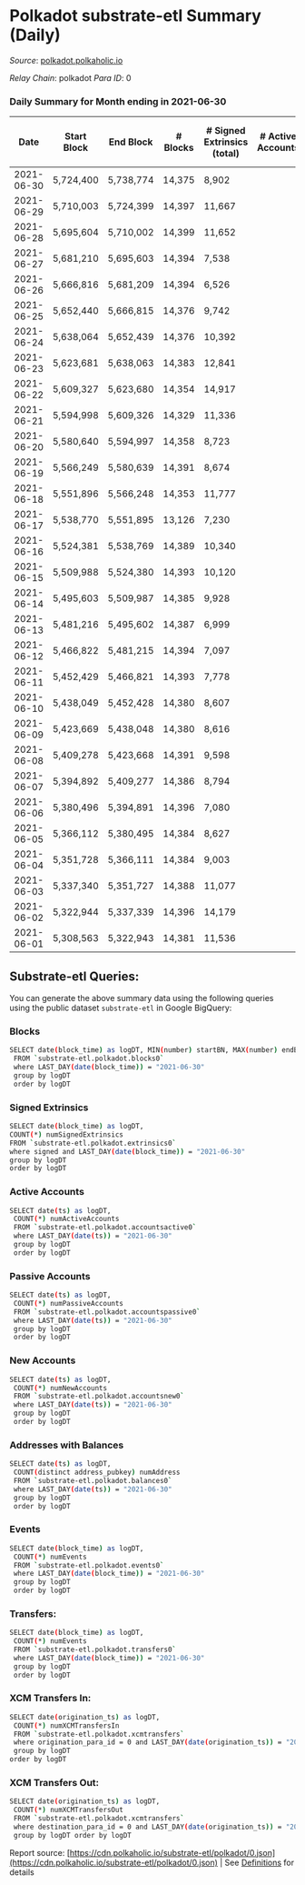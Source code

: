 # Polkadot substrate-etl Summary (Daily)

_Source_: [polkadot.polkaholic.io](https://polkadot.polkaholic.io)

*Relay Chain*: polkadot
*Para ID*: 0



### Daily Summary for Month ending in 2021-06-30


| Date | Start Block | End Block | # Blocks | # Signed Extrinsics (total) | # Active Accounts | # Passive | # New | # Addresses with Balances | # Events | # Transfers | # XCM Transfers In | # XCM Transfers Out | Issues | 
| ---- | ----------- | --------- | -------- | --------------------------- | ----------------- | --------- | ----- | ------------------------- | -------- | ----------- | ------------------ | ------------------- | ------ |
| 2021-06-30 | 5,724,400 | 5,738,774 | 14,375 | 8,902 |  |  |  | 383,778 | 81,800 | 8,398 ($298,721,606.55) |   |   |  |
| 2021-06-29 | 5,710,003 | 5,724,399 | 14,397 | 11,667 |  |  |  |  | 97,401 | 11,149 ($773,122,564.33) |   |   |  |
| 2021-06-28 | 5,695,604 | 5,710,002 | 14,399 | 11,652 |  |  |  |  | 102,937 | 11,702 ($339,572,309.58) |   |   |  |
| 2021-06-27 | 5,681,210 | 5,695,603 | 14,394 | 7,538 |  |  |  |  | 77,889 | 8,048 ($91,878,490.25) |   |   |  |
| 2021-06-26 | 5,666,816 | 5,681,209 | 14,394 | 6,526 |  |  |  |  | 70,379 | 5,861 ($96,255,125.20) |   |   |  |
| 2021-06-25 | 5,652,440 | 5,666,815 | 14,376 | 9,742 |  |  |  |  | 87,537 | 8,922 ($282,189,875.69) |   |   |  |
| 2021-06-24 | 5,638,064 | 5,652,439 | 14,376 | 10,392 |  |  |  |  | 80,723 | 9,382 ($200,839,253.06) |   |   |  |
| 2021-06-23 | 5,623,681 | 5,638,063 | 14,383 | 12,841 |  |  |  |  | 95,074 | 12,207 ($442,361,865.34) |   |   |  |
| 2021-06-22 | 5,609,327 | 5,623,680 | 14,354 | 14,917 |  |  |  |  | 105,826 | 15,095 ($689,913,119.20) |   |   |  |
| 2021-06-21 | 5,594,998 | 5,609,326 | 14,329 | 11,336 |  |  |  |  | 89,721 | 11,251 ($411,091,448.95) |   |   |  |
| 2021-06-20 | 5,580,640 | 5,594,997 | 14,358 | 8,723 |  |  |  |  | 75,401 | 8,025 ($202,279,892.93) |   |   |  |
| 2021-06-19 | 5,566,249 | 5,580,639 | 14,391 | 8,674 |  |  |  |  | 73,949 | 7,708 ($164,102,494.78) |   |   |  |
| 2021-06-18 | 5,551,896 | 5,566,248 | 14,353 | 11,777 |  |  |  |  | 89,856 | 10,964 ($350,930,418.35) |   |   |  |
| 2021-06-17 | 5,538,770 | 5,551,895 | 13,126 | 7,230 |  |  |  |  | 70,276 | 6,470 ($236,152,150.09) |   |   |  |
| 2021-06-16 | 5,524,381 | 5,538,769 | 14,389 | 10,340 |  |  |  |  | 83,709 | 9,824 ($298,896,253.22) |   |   |  |
| 2021-06-15 | 5,509,988 | 5,524,380 | 14,393 | 10,120 |  |  |  |  | 83,970 | 9,813 ($358,477,108.30) |   |   |  |
| 2021-06-14 | 5,495,603 | 5,509,987 | 14,385 | 9,928 |  |  |  |  | 84,011 | 9,495 ($316,203,336.62) |   |   |  |
| 2021-06-13 | 5,481,216 | 5,495,602 | 14,387 | 6,999 |  |  |  |  | 67,241 | 6,445 ($123,408,334.89) |   |   |  |
| 2021-06-12 | 5,466,822 | 5,481,215 | 14,394 | 7,097 |  |  |  |  | 67,701 | 6,640 ($154,296,373.38) |   |   |  |
| 2021-06-11 | 5,452,429 | 5,466,821 | 14,393 | 7,778 |  |  |  |  | 69,217 | 7,270 ($271,634,218.45) |   |   |  |
| 2021-06-10 | 5,438,049 | 5,452,428 | 14,380 | 8,607 |  |  |  |  | 75,995 | 8,202 ($198,739,755.42) |   |   |  |
| 2021-06-09 | 5,423,669 | 5,438,048 | 14,380 | 8,616 |  |  |  |  | 74,081 | 8,113 ($295,607,335.10) |   |   |  |
| 2021-06-08 | 5,409,278 | 5,423,668 | 14,391 | 9,598 |  |  |  |  | 82,078 | 9,561 ($616,252,305.59) |   |   |  |
| 2021-06-07 | 5,394,892 | 5,409,277 | 14,386 | 8,794 |  |  |  |  | 75,824 | 8,467 ($346,786,689.25) |   |   |  |
| 2021-06-06 | 5,380,496 | 5,394,891 | 14,396 | 7,080 |  |  |  |  | 70,892 | 6,474 ($158,005,315.22) |   |   |  |
| 2021-06-05 | 5,366,112 | 5,380,495 | 14,384 | 8,627 |  |  |  |  | 71,553 | 7,978 ($186,137,188.81) |   |   |  |
| 2021-06-04 | 5,351,728 | 5,366,111 | 14,384 | 9,003 |  |  |  |  | 74,089 | 8,866 ($326,855,610.03) |   |   |  |
| 2021-06-03 | 5,337,340 | 5,351,727 | 14,388 | 11,077 |  |  |  |  | 89,374 | 10,681 ($518,272,557.15) |   |   |  |
| 2021-06-02 | 5,322,944 | 5,337,339 | 14,396 | 14,179 |  |  |  |  | 102,896 | 13,816 ($922,147,902.63) |   |   |  |
| 2021-06-01 | 5,308,563 | 5,322,943 | 14,381 | 11,536 |  |  |  |  | 93,530 | 10,810 ($444,507,334.32) |   |   |  |

## Substrate-etl Queries:
You can generate the above summary data using the following queries using the public dataset `substrate-etl` in Google BigQuery:

### Blocks
```bash
SELECT date(block_time) as logDT, MIN(number) startBN, MAX(number) endBN, COUNT(*) numBlocks 
 FROM `substrate-etl.polkadot.blocks0`  
 where LAST_DAY(date(block_time)) = "2021-06-30" 
 group by logDT 
 order by logDT
```

### Signed Extrinsics
```bash
SELECT date(block_time) as logDT, 
COUNT(*) numSignedExtrinsics 
FROM `substrate-etl.polkadot.extrinsics0`  
where signed and LAST_DAY(date(block_time)) = "2021-06-30" 
group by logDT 
order by logDT
```

### Active Accounts
```bash
SELECT date(ts) as logDT, 
 COUNT(*) numActiveAccounts 
 FROM `substrate-etl.polkadot.accountsactive0` 
 where LAST_DAY(date(ts)) = "2021-06-30" 
 group by logDT 
 order by logDT
```

### Passive Accounts
```bash
SELECT date(ts) as logDT, 
 COUNT(*) numPassiveAccounts 
 FROM `substrate-etl.polkadot.accountspassive0` 
 where LAST_DAY(date(ts)) = "2021-06-30" 
 group by logDT 
 order by logDT
```

### New Accounts
```bash
SELECT date(ts) as logDT, 
 COUNT(*) numNewAccounts 
 FROM `substrate-etl.polkadot.accountsnew0` 
 where LAST_DAY(date(ts)) = "2021-06-30" 
 group by logDT
 order by logDT
```

### Addresses with Balances
```bash
SELECT date(ts) as logDT,
 COUNT(distinct address_pubkey) numAddress 
 FROM `substrate-etl.polkadot.balances0` 
 where LAST_DAY(date(ts)) = "2021-06-30" 
 group by logDT 
 order by logDT
```

### Events
```bash
SELECT date(block_time) as logDT, 
 COUNT(*) numEvents 
 FROM `substrate-etl.polkadot.events0` 
 where LAST_DAY(date(block_time)) = "2021-06-30" 
 group by logDT 
 order by logDT
```

### Transfers:
```bash
SELECT date(block_time) as logDT, 
 COUNT(*) numEvents 
 FROM `substrate-etl.polkadot.transfers0` 
 where LAST_DAY(date(block_time)) = "2021-06-30" 
 group by logDT 
 order by logDT
```

### XCM Transfers In:
```bash
SELECT date(origination_ts) as logDT, 
 COUNT(*) numXCMTransfersIn 
 FROM `substrate-etl.polkadot.xcmtransfers` 
 where origination_para_id = 0 and LAST_DAY(date(origination_ts)) = "2021-06-30" 
 group by logDT 
order by logDT
```

### XCM Transfers Out:
```bash
SELECT date(origination_ts) as logDT, 
 COUNT(*) numXCMTransfersOut 
 FROM `substrate-etl.polkadot.xcmtransfers` 
 where destination_para_id = 0 and LAST_DAY(date(origination_ts)) = "2021-06-30" 
 group by logDT order by logDT
```


Report source: [https://cdn.polkaholic.io/substrate-etl/polkadot/0.json](https://cdn.polkaholic.io/substrate-etl/polkadot/0.json) | See [Definitions](/DEFINITIONS.md) for details

